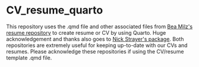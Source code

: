 # CV_resume_quarto

This repository uses the .qmd file and other associated files from [Bea Milz's resume repository](https://github.com/beatrizmilz/resume) to create resume or CV by using Quarto. Huge acknowledgement and thanks also goes to [Nick Strayer's package](https://github.com/nstrayer/cv). Both repositories are extremely useful for keeping up-to-date with our CVs and resumes. Please acknowledge these repositories if using the CV/resume template .qmd file.